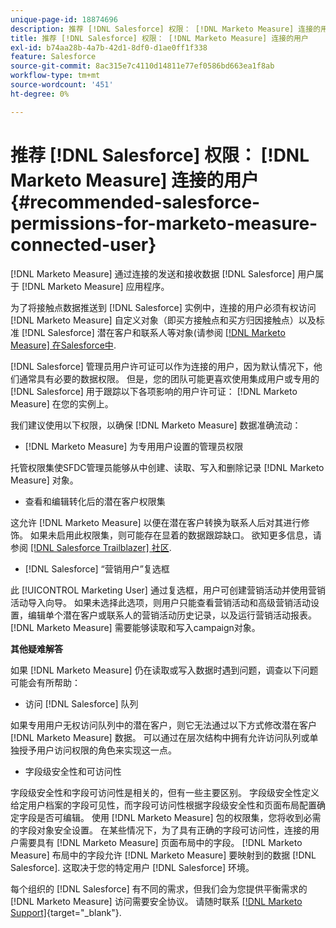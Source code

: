 ```yaml
---
unique-page-id: 18874696
description: 推荐 [!DNL Salesforce] 权限： [!DNL Marketo Measure] 连接的用户 —  [!DNL Marketo Measure]  — 产品文档
title: 推荐 [!DNL Salesforce] 权限： [!DNL Marketo Measure] 连接的用户
exl-id: b74aa28b-4a7b-42d1-8df0-d1ae0ff1f338
feature: Salesforce
source-git-commit: 8ac315e7c4110d14811e77ef0586bd663ea1f8ab
workflow-type: tm+mt
source-wordcount: '451'
ht-degree: 0%

---
```


# 推荐 [!DNL Salesforce] 权限： [!DNL Marketo Measure] 连接的用户 {#recommended-salesforce-permissions-for-marketo-measure-connected-user}

[!DNL Marketo Measure] 通过连接的发送和接收数据 [!DNL Salesforce] 用户属于 [!DNL Marketo Measure] 应用程序。

为了将接触点数据推送到 [!DNL Salesforce] 实例中，连接的用户必须有权访问 [!DNL Marketo Measure] 自定义对象（即买方接触点和买方归因接触点）以及标准 [!DNL Salesforce] 潜在客户和联系人等对象(请参阅 [[!DNL Marketo Measure] 在Salesforce中](/help/configuration-and-setup/marketo-measure-and-salesforce/how-marketo-measure-and-salesforce-interact.md).

[!DNL Salesforce] 管理员用户许可证可以作为连接的用户，因为默认情况下，他们通常具有必要的数据权限。 但是，您的团队可能更喜欢使用集成用户或专用的 [!DNL Salesforce] 用于跟踪以下各项影响的用户许可证： [!DNL Marketo Measure] 在您的实例上。

我们建议使用以下权限，以确保 [!DNL Marketo Measure] 数据准确流动：

* [!DNL Marketo Measure] 为专用用户设置的管理员权限

托管权限集使SFDC管理员能够从中创建、读取、写入和删除记录 [!DNL Marketo Measure] 对象。

* 查看和编辑转化后的潜在客户权限集

这允许 [!DNL Marketo Measure] 以便在潜在客户转换为联系人后对其进行修饰。 如果未启用此权限集，则可能存在显着的数据跟踪缺口。 欲知更多信息，请参阅 [[!DNL Salesforce Trailblazer] 社区](https://help.salesforce.com/articleView?id=leads_view_edit_converted.htm&amp;type=5).

* [!DNL Salesforce] “营销用户”复选框

此 [!UICONTROL Marketing User] 通过复选框，用户可创建营销活动并使用营销活动导入向导。 如果未选择此选项，则用户只能查看营销活动和高级营销活动设置，编辑单个潜在客户或联系人的营销活动历史记录，以及运行营销活动报表。 [!DNL Marketo Measure] 需要能够读取和写入campaign对象。

**其他疑难解答**

如果 [!DNL Marketo Measure] 仍在读取或写入数据时遇到问题，调查以下问题可能会有所帮助：

* 访问 [!DNL Salesforce] 队列

如果专用用户无权访问队列中的潜在客户，则它无法通过以下方式修改潜在客户 [!DNL Marketo Measure] 数据。 可以通过在层次结构中拥有允许访问队列或单独授予用户访问权限的角色来实现这一点。

* 字段级安全性和可访问性

字段级安全性和字段可访问性是相关的，但有一些主要区别。 字段级安全性定义给定用户档案的字段可见性，而字段可访问性根据字段级安全性和页面布局配置确定字段是否可编辑。 使用 [!DNL Marketo Measure] 包的权限集，您将收到必需的字段对象安全设置。 在某些情况下，为了具有正确的字段可访问性，连接的用户需要具有 [!DNL Marketo Measure] 页面布局中的字段。 [!DNL Marketo Measure] 布局中的字段允许 [!DNL Marketo Measure] 要映射到的数据 [!DNL Salesforce]. 这取决于您的特定用户 [!DNL Salesforce] 环境。

每个组织的 [!DNL Salesforce] 有不同的需求，但我们会为您提供平衡需求的 [!DNL Marketo Measure] 访问需要安全协议。 请随时联系 [[!DNL Marketo Support]](https://nation.marketo.com/t5/support/ct-p/Support){target="_blank"}.
